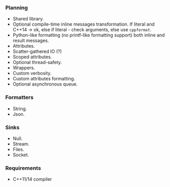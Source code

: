 ### Planning

- Shared library.
- Optional compile-time inline messages transformation.
  If literal and C++14 -> ok, else if literal - check arguments, else use `cppformat`.
- Python-like formatting (no printf-like formatting support) both inline and result messages.
- Attributes.
- Scatter-gathered IO (?)
- Scoped attributes.
- Optional thread-safety.
- Wrappers.
- Custom verbosity.
- Custom attributes formatting.
- Optional asynchronous queue.

### Formatters

- String.
- Json.

### Sinks

- Null.
- Stream.
- Files.
- Socket.

### Requirements

- C++11/14 compiler
